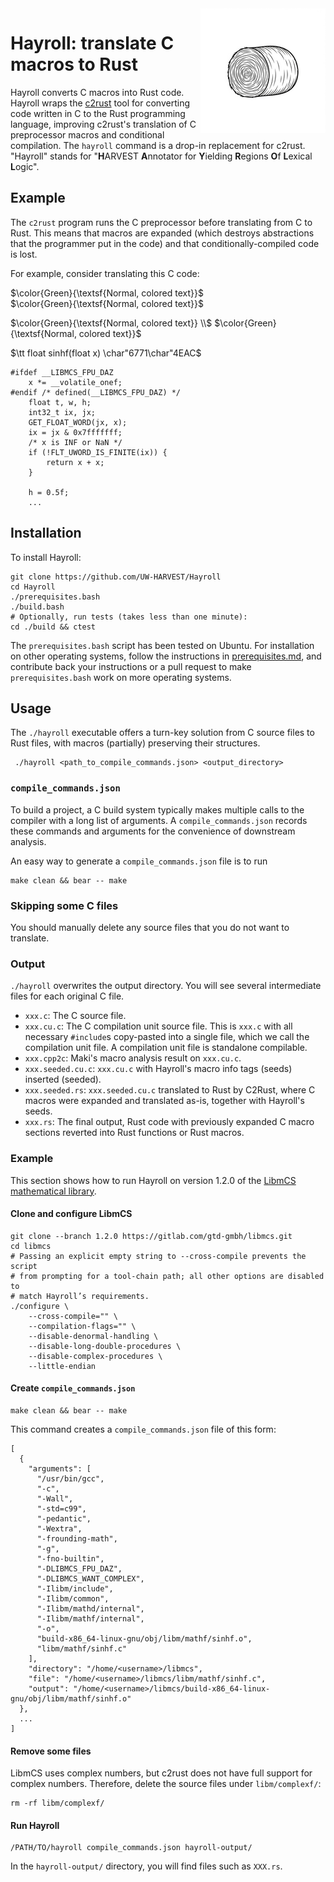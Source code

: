 <img src="images/hayroll-200x200.png" align="right" width="200px"/>

# Hayroll: translate C macros to Rust

Hayroll converts C macros into Rust code.  Hayroll wraps the [c2rust](https://github.com/immunant/c2rust) tool for converting code written in C to the Rust programming language, improving c2rust's translation of C preprocessor macros and conditional compilation.  The `hayroll` command is a drop-in replacement for c2rust.  "Hayroll" stands for "**H**ARVEST **A**nnotator for **Y**ielding **R**egions **O**f **L**exical **L**ogic".


## Example

The `c2rust` program runs the C preprocessor before translating from C to Rust.  This means that macros are expanded (which destroys abstractions that the programmer put in the code) and that conditionally-compiled code is lost.

For example, consider translating this C code:

$\color{Green}{\textsf{Normal, colored text}}$<br/>
$\color{Green}{\textsf{Normal, colored text}}$

$\color{Green}{\textsf{Normal, colored text}} \\$
$\color{Green}{\textsf{Normal, colored text}}$


$\tt float sinhf(float x) \char"6771\char"4EAC$

```
#ifdef __LIBMCS_FPU_DAZ
    x *= __volatile_onef;
#endif /* defined(__LIBMCS_FPU_DAZ) */
    float t, w, h;
    int32_t ix, jx;
    GET_FLOAT_WORD(jx, x);
    ix = jx & 0x7fffffff;
    /* x is INF or NaN */
    if (!FLT_UWORD_IS_FINITE(ix)) {
        return x + x;
    }

    h = 0.5f;
    ...
```


## Installation

To install Hayroll:

```
git clone https://github.com/UW-HARVEST/Hayroll
cd Hayroll
./prerequisites.bash
./build.bash
# Optionally, run tests (takes less than one minute):
cd ./build && ctest
```

The `prerequisites.bash` script has been tested on Ubuntu.
For installation on other operating systems, follow the instructions in [prerequisites.md](prerequisites.md), and contribute back your instructions or a pull request to make `prerequisites.bash` work on more operating systems.

## Usage

The `./hayroll` executable offers a turn-key solution from C source
files to Rust files, with macros (partially) preserving their 
structures.

```
 ./hayroll <path_to_compile_commands.json> <output_directory>
```

### `compile_commands.json`

To build a project, a C build system typically makes multiple calls to the
compiler with a long list of arguments. A `compile_commands.json` records these
commands and arguments for the convenience of downstream analysis.

An easy way to generate a `compile_commands.json` file is to run
```
make clean && bear -- make
```


### Skipping some C files

You should manually delete any source files that you do not want to translate.

### Output

`./hayroll` overwrites the output directory. You will see several intermediate
files for each original C file.

- `xxx.c`: The C source file.
- `xxx.cu.c`: The C compilation unit source file. This is `xxx.c` with all necessary `#include`s copy-pasted into a single file, which we call the compilation unit file. A compilation unit file is standalone compilable.
- `xxx.cpp2c`: Maki's macro analysis result on `xxx.cu.c`.
- `xxx.seeded.cu.c`: `xxx.cu.c` with Hayroll's macro info tags (seeds) inserted (seeded).
- `xxx.seeded.rs`: `xxx.seeded.cu.c` translated to Rust by C2Rust, where C macros were expanded and translated as-is, together with Hayroll's seeds.
- `xxx.rs`: The final output, Rust code with previously expanded C macro sections reverted into Rust functions or Rust macros.


### Example

This section shows how to run Hayroll on version 1.2.0 of the [LibmCS mathematical library](https://gitlab.com/gtd-gmbh/libmcs).

#### Clone and configure LibmCS

```
git clone --branch 1.2.0 https://gitlab.com/gtd-gmbh/libmcs.git
cd libmcs
# Passing an explicit empty string to --cross-compile prevents the script
# from prompting for a tool-chain path; all other options are disabled to
# match Hayroll’s requirements.
./configure \
    --cross-compile="" \
    --compilation-flags="" \
    --disable-denormal-handling \
    --disable-long-double-procedures \
    --disable-complex-procedures \
    --little-endian
```

#### Create `compile_commands.json`

```
make clean && bear -- make
```

This command creates a `compile_commands.json` file of this form:

```
[
  {
    "arguments": [
      "/usr/bin/gcc",
      "-c",
      "-Wall",
      "-std=c99",
      "-pedantic",
      "-Wextra",
      "-frounding-math",
      "-g",
      "-fno-builtin",
      "-DLIBMCS_FPU_DAZ",
      "-DLIBMCS_WANT_COMPLEX",
      "-Ilibm/include",
      "-Ilibm/common",
      "-Ilibm/mathd/internal",
      "-Ilibm/mathf/internal",
      "-o",
      "build-x86_64-linux-gnu/obj/libm/mathf/sinhf.o",
      "libm/mathf/sinhf.c"
    ],
    "directory": "/home/<username>/libmcs",
    "file": "/home/<username>/libmcs/libm/mathf/sinhf.c",
    "output": "/home/<username>/libmcs/build-x86_64-linux-gnu/obj/libm/mathf/sinhf.o"
  },
  ...
]
```

#### Remove some files

LibmCS uses complex numbers, but c2rust does not have full support for complex numbers.
Therefore, delete the source files under `libm/complexf/`:

```
rm -rf libm/complexf/
```

#### Run Hayroll

```
/PATH/TO/hayroll compile_commands.json hayroll-output/
```

In the `hayroll-output/` directory, you will find files such as `XXX.rs`.

